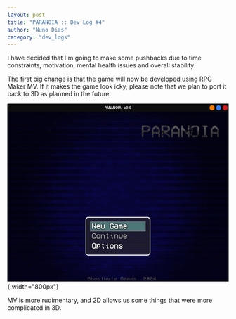 ```yaml
---
layout: post
title: "PARANOIA :: Dev Log #4"
author: "Nuno Dias"
category: "dev_logs"
---
```

I have decided that I'm going to make some pushbacks due to time constraints, motivation, mental health issues and overall stability.

The first big change is that the game will now be developed using RPG Maker MV. If it makes the game look icky, please note that we plan to port it back to 3D as planned in the future.

![devlog4_1](/assets/devlog4_1.png){:width="800px"}

MV is more rudimentary, and 2D allows us some things that were more complicated in 3D.
